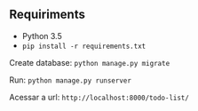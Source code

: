 ## Requiriments
* Python 3.5
* `pip install -r requirements.txt`


Create database:
`python manage.py migrate`

Run:
`python manage.py runserver`

Acessar a url:
`http://localhost:8000/todo-list/`

